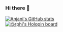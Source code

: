 ### Hi there 👋
[![Anjani's GitHub stats](https://github-readme-stats.vercel.app/api?username=anjanikshree12&hide=stars,issues)](https://github.com/anuraghazra/github-readme-stats)         
[![@rphi's Holopin board](https://holopin.io/api/user/board?user=rphi)](https://holopin.io/@rphi)
<!-- ![](https://komarev.com/ghpvc/?username=anjanikshree12&style=for-the-badge) -->
<!-- [![Top Langs](https://github-readme-stats.vercel.app/api/top-langs/?username=anjanikshree12)](https://github.com/anuraghazra/github-readme-stats) -->
<!--
**anjanikshree12/anjanikshree12** is a ✨ _special_ ✨ repository because its `README.md` (this file) appears on your GitHub profile.

Here are some ideas to get you started:

- 🔭 I’m currently working on ...
- 🌱 I’m currently learning ...
- 👯 I’m looking to collaborate on ...
- 🤔 I’m looking for help with ...
- 💬 Ask me about ...
- 📫 How to reach me: ...
- 😄 Pronouns: ...
- ⚡ Fun fact: ...
-->
